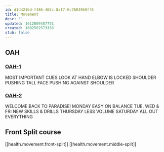 ```yaml
---
id: d1d4216d-f486-465c-8af7-0c7684960ff8
title: Movement
desc: ''
updated: 1612009407751
created: 1602502573338
stub: false
---
```


## OAH

### [OAH-1](https://courses.coachbachmann.com/oahs-w1d2/)
MOST IMPORTANT CUES
LOOK AT HAND
ELBOW IS LOCKED
SHOULDER PUSHING TALL
FACE PUSHING AGAINST SHOULDER

### [OAH-2](https://courses.coachbachmann.com/oahs-lv2-w1d1b/)
WELCOME BACK TO PARADISE!
MONDAY
EASY ON BALANCE
TUE, WED & FRI
NEW SKILLS & DRILLS
THURSDAY
LESS VOLUME
SATURDAY
ALL OUT EVERYTHING

## Front Split course

[[health.movement.front-split]]
[[health.movement.middle-split]]